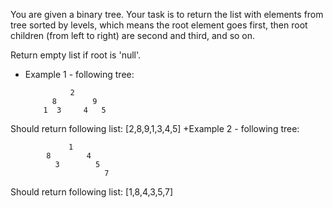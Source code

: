 You are given a binary tree.
Your task is to return the list with elements from tree sorted by levels, which means the root element goes first, then root children (from left to right) are second and third, and so on.

Return empty list if root is 'null'.

+ Example 1 - following tree:

                2
            8        9
          1  3     4   5
          
Should return following list: [2,8,9,1,3,4,5]
+Example 2 - following tree:

                 1
            8        4
              3        5
                         7
                         
Should return following list: [1,8,4,3,5,7]                         
          

